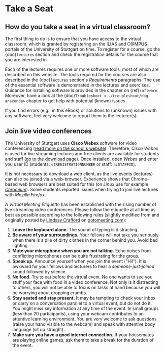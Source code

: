 # Take a Seat

## How do you take a seat in a virtual classroom?

The first thing to do is to ensure that you have access to the virtual classroom, which is granted by registering on the ILIAS and C@MPUS portals of the University of Stuttgart on time. To register for a course, go the {doc}`lectures` section and check the registration details for the course that you are interested in.

Each of the lectures requires one or more software tools, most of which are described on this website. The tools required for the courses are also described in the {doc}`lectures` section's *Requirements* paragraphs. The use of the essential software is demonstrated in the lectures and exercises. Guidance for installing software is provided in the chapter on {ref}`software`. Moreover, have a look at the {doc}`Troubleshoot <../troubleshoot/dbg-anaconda>` chapter to get help with potential (known) issues.

If you find errors (e.g., in this eBook) or solutions to (unknown) issues with any software, feel very welcome to report them to the lecturer(s).


## Join live video conferences

The University of Stuttgart uses **Cisco Webex** software for video conferencing ([read more on the school's website](https://www.tik.uni-stuttgart.de/en/support/service-manuals/webex/)). Therefore, *Cisco Webex* is used for live streaming lectures and free clients are available for students and staff ([go to the download page](https://unistuttgart.webex.com/webappng/sites/unistuttgart/dashboard?siteurl=unistuttgart)). Once installed, open *Webex* and enter you user ID (students: `stREGISTRATIONNUMBER` or staff: `acSTAFFID`).

It is not necessary to download a web client, as the live events (lectures) can also be joined via a web-browser. Experience shows that Chrome-based web browsers are best suited for this (on *Linux* use for example [*Chromium*](https://www.chromium.org/)). Some students reported issues when trying to join live lectures with *Mozilla Firefox*.

A *Virtual Meeting Etiquette* has been established with the rising number of live streaming video conferences. Please follow the etiquette at all time as best as possible according to the following rules (slightly modified from and originally posted by [Lindsay Crafford](https://blog.gotomeeting.com/author/lindsaycrafford/) on [gotomeeting.com](https://blog.gotomeeting.com/7-rules-virtual-meeting-etiquette-every-professional-know/)):

1. **Leave the keyboard alone.** The sound of typing is distracting.
1. **Be aware of your surroundings.** Your fellows will not take you seriously when there is a pile of dirty clothes in the corner behind you. Avoid bad lighting.
1. **Mute your microphone when you are not talking.** Echo noises from conflicting microphones can be quite frustrating for the group.
1. **Speak up.** Announce yourself when you join the event ("Hi!"). It is awkward for your fellows and lecturers to hear a *someone-just-joined* sound followed by silence.
1. **No food.** Try to eat before the virtual event. No one wants to see you stuff your face with food in a video conference. Not only is it distracting to others, you will not be able to focus on tasks at hand because you will be worrying about dropping crumbs.
1. **Stay seated and stay present.** It may be tempting to check your inbox or carry on a conversation parallel to a virtual event, but do not do it. You might miss key information at any time of the event. In small groups (less than 20 participants), using your webcam contributes to an attentive learning environment. You are very welcome to ask questions (raise your hand visible to the webcam) and speak with attentive body language (sit up straight).
1. **Make sure you have a good internet connection.** If your housemates are playing online games, ask them to take a break for the duration of the event.
